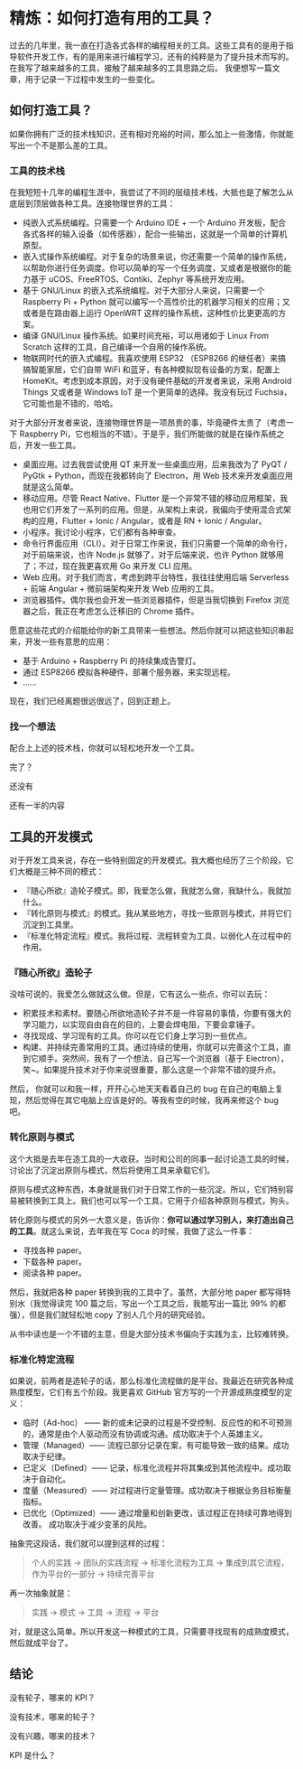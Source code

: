 # 精炼：如何打造有用的工具？

过去的几年里，我一直在打造各式各样的编程相关的工具。这些工具有的是用于指导软件开发工作，有的是用来进行编程学习，还有的纯粹是为了提升技术而写的。在我写了越来越多的工具，接触了越来越多的工具思路之后。 我便想写一篇文章，用于记录一下过程中发生的一些变化。

## 如何打造工具？

如果你拥有广泛的技术栈知识，还有相对充裕的时间，那么加上一些激情，你就能写出一个不是那么差的工具。

### 工具的技术栈

在我短短十几年的编程生涯中，我尝试了不同的层级技术栈，大抵也是了解怎么从底层到顶层做各种工具。连接物理世界的工具：

 - 纯嵌入式系统编程。只需要一个 Arduino IDE + 一个 Arduino 开发板，配合各式各样的输入设备（如传感器），配合一些输出，这就是一个简单的计算机原型。
 - 嵌入式操作系统编程。对于复杂的场景来说，你还需要一个简单的操作系统，以帮助你进行任务调度。你可以简单的写一个任务调度，又或者是根据你的能力基于 uCOS、FreeRTOS、Contiki、Zephyr 等系统开发应用。
 - 基于 GNU/Linux 的嵌入式系统编程。对于大部分人来说，只需要一个 Raspberry Pi + Python 就可以编写一个高性价比的机器学习相关的应用；又或者是在路由器上运行 OpenWRT 这样的操作系统，这种性价比更更高的方案。
 - 编译 GNU/Linux 操作系统。如果时间充裕，可以用诸如于 Linux From Scratch 这样的工具，自己编译一个自用的操作系统。
 - 物联网时代的嵌入式编程。我喜欢使用 ESP32 （ESP8266 的继任者）来搞搞智能家居，它们自带 WiFi 和蓝牙，有各种模拟现有设备的方案，配置上 HomeKit。考虑到成本原因，对于没有硬件基础的开发者来说，采用 Android Things 又或者是 Windows IoT 是一个更简单的选择。我没有玩过 Fuchsia，它可能也是不错的，哈哈。

对于大部分开发者来说，连接物理世界是一项昂贵的事，毕竟硬件太贵了（考虑一下 Raspberry Pi，它也相当的不错）。于是乎，我们所能做的就是在操作系统之后，开发一些工具。

 - 桌面应用。过去我尝试使用 QT 来开发一些桌面应用，后来我改为了 PyQT / PyGtk + Python，而现在我都转向了 Electron，用 Web 技术来开发桌面应用就是这么简单。
 - 移动应用。尽管 React Native、Flutter 是一个非常不错的移动应用框架，我也用它们开发了一系列的应用。但是，从架构上来说，我偏向于使用混合式架构的应用，Flutter + Ionic / Angular，或者是 RN + Ionic / Angular。
 - 小程序。我讨论小程序，它们都有各种审查。
 - 命令行界面应用（CLI）。对于日常工作来说，我们只需要一个简单的命令行，对于前端来说，也许 Node.js 就够了，对于后端来说，也许 Python 就够用了；不过，现在我更喜欢用 Go 来开发 CLI 应用。
 - Web 应用。对于我们而言，考虑到跨平台特性，我往往使用后端 Serverless + 前端 Angular + 微前端架构来开发 Web 应用的工具。
 - 浏览器插件。偶尔我也会开发一些浏览器插件，但是当我切换到 Firefox 浏览器之后，我正在考虑怎么迁移旧的 Chrome 插件。

愿意这些花式的介绍能给你的新工具带来一些想法。然后你就可以把这些知识串起来，开发一些有意思的应用：

 - 基于 Arduino + Raspberry Pi 的持续集成告警灯。
 - 通过 ESP8266 模拟各种硬件，部署个服务器，来实现远程。
 - ……

现在，我们已经离题很远很远了，回到正题上。

### 找一个想法

配合上上述的技术栈，你就可以轻松地开发一个工具。

完了？

还没有

还有一半的内容

## 工具的开发模式

对于开发工具来说，存在一些特别固定的开发模式。我大概也经历了三个阶段，它们大概是三种不同的模式：

 - 『随心所欲』造轮子模式。即，我爱怎么做，我就怎么做，我缺什么，我就加什么。
 - 『转化原则与模式』的模式。我从某些地方，寻找一些原则与模式，并将它们沉淀到工具里。
 - 『标准化特定流程』模式。我将过程、流程转变为工具，以弱化人在过程中的作用。

### 『随心所欲』造轮子

没啥可说的，我爱怎么做就这么做。但是，它有这么一些点，你可以去玩：

 - 积累技术和素材。要随心所欲地造轮子并不是一件容易的事情，你要有强大的学习能力，以实现自由自在的目的，上要会焊电阻，下要会拿锤子。
 - 寻找现成、学习现有的工具。你可以在它们身上学习到一些优点。
 - 构建、并持续完善常用的工具。通过持续的使用，你就可以完善这个工具，直到它顺手。突然间，我有了一个想法，自己写一个浏览器（基于 Electron），笑~。如果提升技术对于你来说很重要，那么这是一个非常不错的提升点。

然后， 你就可以和我一样，开开心心地天天看着自己的 bug 在自己的电脑上复现，然后觉得在其它电脑上应该是好的。等我有空的时候，我再来修这个 bug 吧。

### 转化原则与模式

这个大抵是去年在造工具的一大收获。当时和公司的同事一起讨论造工具的时候，讨论出了沉淀出原则与模式，然后将使用工具来承载它们。

原则与模式这种东西，本身就是我们对于日常工作的一些沉淀。所以，它们特别容易被转换到工具上。我们也可以写一个工具，它用于介绍各种原则与模式，狗头。

转化原则与模式的另外一大意义是，告诉你：**你可以通过学习别人，来打造出自己的工具**。就这么来说，去年我在写 Coca 的时候，我做了这么一件事：

 - 寻找各种 paper。
 - 下载各种 paper。
 - 阅读各种 paper。

然后，我就把各种 paper 转换到我的工具中了。虽然，大部分地 paper 都写得特别水（我觉得读完 100 篇之后，写出一个工具之后，我能写出一篇比 99% 的都强），但是我们就轻松地 copy 了别人几个月的研究经验。

从书中读也是一个不错的主意，但是大部分技术书偏向于实践为主，比较难转换。

### 标准化特定流程

如果说，前两者是造轮子的话，那么标准化流程做的是平台。我最近在研究各种成熟度模型，它们有五个阶段。我更喜欢 GitHub 官方写的一个开源成熟度模型的定义：

 - 临时（Ad-hoc） —— 新的或未记录的过程是不受控制、反应性的和不可预测的，通常是由个人驱动而没有协调或沟通。成功取决于个人英雄主义。
 - 管理（Managed）—— 流程已部分记录在案，有可能导致一致的结果。成功取决于纪律。
 - 已定义（Defined）—— 记录，标准化流程并将其集成到其他流程中。成功取决于自动化。
 - 度量（Measured）—— 对过程进行定量管理。成功取决于根据业务目标衡量指标。
 - 已优化（Optimized）—— 通过增量和创新更改，该过程正在持续可靠地得到改善。 成功取决于减少变革的风险。

抽象完这段话，我们就可以提到这样的过程：

> 个人的实践 -> 团队的实践流程 -> 标准化流程为工具 -> 集成到其它流程，作为平台的一部分 -> 持续完善平台

再一次抽象就是：

> 实践 -> 模式 -> 工具 -> 流程 -> 平台


对，就是这么简单。所以开发这一种模式的工具，只需要寻找现有的成熟度模式，然后就成平台了。

## 结论

没有轮子，哪来的 KPI？

没有技术，哪来的轮子？

没有兴趣，哪来的技术？

KPI 是什么？

